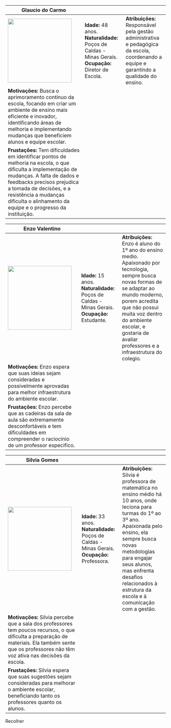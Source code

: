 |**Glaucio do Carmo**|           |                             | 
|-------------------|-----------|-----------------------------|
<img src="https://github.com/FlavioCury07/TAI-II/blob/a5f3b822c9df39f09ac6acd711c851f5eab351f8/docs/img/Glaucio.png" width="200" height="200"/>|**Idade:** 48 anos. **Naturalidade:** Poços de Caldas - Minas Gerais. **Ocupação:** Diretor de Escola.       |**Atribuições:**  Responsável pela gestão administrativa e pedagógica da escola, coordenando a equipe e garantindo a qualidade do ensino.
|**Motivações:**  Busca o aprimoramento contínuo da escola, focando em criar um ambiente de ensino mais eficiente e inovador, identificando áreas de melhoria e implementando mudanças que beneficiem alunos e equipe escolar.
  |**Frustações:**  Tem dificuldades em identificar pontos de melhoria na escola, o que dificulta a implementação de mudanças. A falta de dados e feedbacks precisos prejudica a tomada de decisões, e a resistência a mudanças dificulta o alinhamento da equipe e o progresso da instituição.



  |**Enzo Valentino**|           |                             | 
|-------------------|-----------|-----------------------------|
<img src="https://github.com/FlavioCury07/TAI-II/blob/1ea4cbaac028a47d4e3c1df32fe3bad8725a8b90/docs/img/Enzo.png" width="200" height="200"/>|**Idade:** 15 anos. **Naturalidade:** Poços de Caldas - Minas Gerais. **Ocupação:** Estudante.       |**Atribuições:** Enzo é aluno do 1º ano do ensino medio. Apaixonado por tecnologia, sempre busca novas formas de se adaptar ao mundo moderno, porem acredita que não possui muita voz dentro do ambiente escolar, e gostaria de avaliar professores e a infraestrutura do colegio.
|**Motivações:**  Enzo espera que suas ideias sejam consideradas e possivelmente aprovadas para melhor infraestrutura do ambiente escolar.
  |**Frustações:**  Enzo percebe que as cadeiras da sala de aula são extremamente desconfortáveis e tem dificuldades em compreender o raciocínio de um professor especifico.


|**Silvia Gomes**|           |                             | 
|-------------------|-----------|-----------------------------|
<img src="https://github.com/FlavioCury07/TAI-II/blob/bf4a7ff281fec5a52d74d32e02f2c98ddf3a028c/docs/img/Silvia.png" width="200" height="200"/>|**Idade:** 33 anos. **Naturalidade:** Poços de Caldas - Minas Gerais. **Ocupação:** Professora.       |**Atribuições:**  Silvia é professora de matemática no ensino médio há 10 anos, onde leciona para turmas do 1º ao 3º ano. Apaixonada pelo ensino, ela sempre busca novas metodologias para engajar seus alunos, mas enfrenta desafios relacionados à estrutura da escola e à comunicação com a gestão.
|**Motivações:**  Silvia percebe que a sala dos professores tem poucos recursos, o que dificulta a preparação de materiais. Ela também sente que os professores não têm voz ativa nas decisões da escola.
  |**Frustações:**  Silvia espera que suas sugestões sejam consideradas para melhorar o ambiente escolar, beneficiando tanto os professores quanto os alunos.
Recolher
